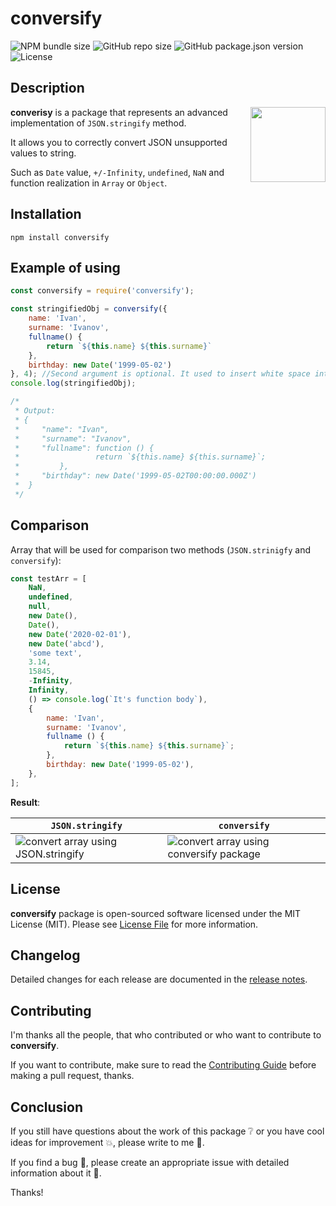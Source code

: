 # conversify

![NPM bundle size](https://img.shields.io/bundlephobia/minzip/conversify?style=flat-square)
![GitHub repo size](https://img.shields.io/github/repo-size/corocoto/conversify?style=flat-square)
![GitHub package.json version](https://img.shields.io/github/package-json/v/corocoto/conversify?style=flat-square)
![License](https://img.shields.io/npm/l/conversify?style=flat-square)

## Description

<img src="https://user-images.githubusercontent.com/37180024/89704181-64d22880-d95a-11ea-9593-42a2381f0e82.png" width="120" align="right">

**converisy** is a package that represents an advanced implementation of `JSON.stringify` method.

It allows you to correctly convert JSON unsupported values to string. 

Such as `Date` value, `+/-Infinity`, `undefined`, `NaN` and function realization in `Array` or `Object`.

## Installation

```
npm install conversify
```

## Example of using

```js
const conversify = require('conversify');

const stringifiedObj = conversify({
    name: 'Ivan', 
    surname: 'Ivanov',
    fullname() {
        return `${this.name} ${this.surname}`                            
    },
    birthday: new Date('1999-05-02')
}, 4); //Second argument is optional. It used to insert white space into the output JSON string for readability purposes.
console.log(stringifiedObj);

/* 
 * Output:
 * {
 *     "name": "Ivan",
 *     "surname": "Ivanov",
 *     "fullname": function () {
 *                 return `${this.name} ${this.surname}`;
 *         },
 *     "birthday": new Date('1999-05-02T00:00:00.000Z')
 *  }
 */
```

## Comparison

Array that will be used for comparison two methods (`JSON.strinigfy` and `conversify`):

```js
const testArr = [
	NaN,
	undefined,
	null,
	new Date(),
	Date(),
	new Date('2020-02-01'),
	new Date('abcd'),
	'some text',
	3.14,
	15845,
	-Infinity,
	Infinity,
	() => console.log(`It's function body`),
	{
		name: 'Ivan',
		surname: 'Ivanov',
		fullname () {
			return `${this.name} ${this.surname}`;
		},
		birthday: new Date('1999-05-02'),
	},
];
```

**Result**:

| `JSON.stringify` | `conversify` |  
|------------------|--------------|
| <img alt="convert array using JSON.stringify" src="https://user-images.githubusercontent.com/37180024/89712958-e9459b00-d99c-11ea-8cca-ed41bb7b2d77.png"> | <img alt="convert array using conversify package" src="https://user-images.githubusercontent.com/37180024/89712954-e64aaa80-d99c-11ea-8ddc-55553c625c86.png"> |

## License 

**conversify** package is open-sourced software licensed under the MIT License (MIT). Please see [License File](LICENSE) for more information.

## Changelog 

Detailed changes for each release are documented in the [release notes](CHANGELOG.md).

## Contributing

I'm thanks all the people, that who contributed or who want to contribute to **conversify**.

If you want to contribute, make sure to read the [Contributing Guide](CONTRIBUTING.md) before making a pull request, thanks.

## Conclusion

If you still have questions about the work of this package :grey_question: or you have cool ideas for improvement :boom:, please write to me :email:.

If you find a bug :bug:, please create an appropriate issue with detailed information about it :speech_balloon:.

Thanks!
